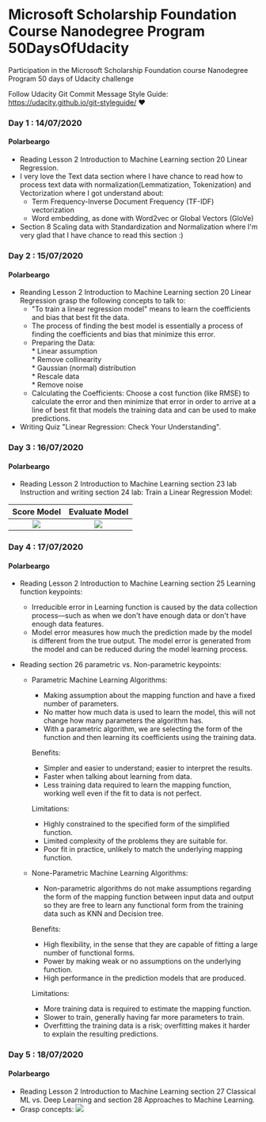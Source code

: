 # Microsoft Scholarship Foundation Course Nanodegree Program 50DaysOfUdacity


[image1]: ./images/score.png    
[image2]: ./images/evaluate.png  
[image3]: ./images/ApproachesToML.png

Participation in the Microsoft Scholarship Foundation course Nanodegree Program 50 days of Udacity challenge

Follow Udacity Git Commit Message Style Guide: https://udacity.github.io/git-styleguide/  :heart:

### Day 1 : 14/07/2020 
#### Polarbeargo 

* Reading Lesson 2 Introduction to Machine Learning section 20 Linear Regression.
* I very love the Text data section where I have chance to read how to process text data with normalization(Lemmatization, Tokenization) and Vectorization where 
  I got understand about:
    * Term Frequency-Inverse Document Frequency (TF-IDF) vectorization
    * Word embedding, as done with Word2vec or Global Vectors (GloVe)
* Section 8 Scaling data with Standardization and Normalization where I'm very glad that I have chance to read this section :)

### Day 2 : 15/07/2020 
#### Polarbeargo 

* Reanding Lesson 2 Introduction to Machine Learning section 20 Linear Regression grasp the following concepts to talk to:
  * "To train a linear regression model" means to learn the coefficients and bias that best fit the data. 
  * The process of finding the best model is essentially a process of finding the coefficients and bias that minimize this error. 
  * Preparing the Data:  
        * Linear assumption  
        * Remove collinearity  
        * Gaussian (normal) distribution  
        * Rescale data  
        * Remove noise    
  * Calculating the Coefficients: Choose a cost function (like RMSE) to calculate the error and then minimize that error in order to arrive at a line of best fit that models the training data and can be used to make predictions.  
* Writing Quiz "Linear Regression: Check Your Understanding".

### Day 3 : 16/07/2020 
#### Polarbeargo

* Reading Lesson 2 Introduction to Machine Learning section 23 lab Instruction and writing section 24 lab: Train a Linear Regression Model:  

Score Model      |  Evaluate Model
:-------------------------:|:-------------------------:
![][image1]                | ![][image2]

### Day 4 : 17/07/2020 
#### Polarbeargo

* Reading Lesson 2 Introduction to Machine Learning section 25 Learning function keypoints:  
  * Irreducible error in Learning function is caused by the data collection process—such as when we don't have enough data or don't have enough data features.  
  * Model error measures how much the prediction made by the model is different from the true output. The model error is generated from the model and can be reduced during the model learning process.  
  
* Reading section 26 parametric vs. Non-parametric keypoints:   
  * Parametric Machine Learning Algorithms: 
     * Making assumption about the mapping function and have a fixed number of parameters. 
     * No matter how much data is used to learn the model, this will not change how many parameters the algorithm has. 
     * With a parametric algorithm, we are selecting the form of the function and then learning its coefficients using the training data.
     
     Benefits:

     * Simpler and easier to understand; easier to interpret the results.
     * Faster when talking about learning from data.
     * Less training data required to learn the mapping function, working well even if the fit to data is not perfect.   
     
     Limitations:

      * Highly constrained to the specified form of the simplified function.
      * Limited complexity of the problems they are suitable for.
      * Poor fit in practice, unlikely to match the underlying mapping function.
  
  * None-Parametric Machine Learning Algorithms:  
      * Non-parametric algorithms do not make assumptions regarding the form of the mapping function between input data and output so they are free to learn any functional form from the training data such as KNN and Decision tree.  
      
      Benefits:

      * High flexibility, in the sense that they are capable of fitting a large number of functional forms.
      * Power by making weak or no assumptions on the underlying function.
      * High performance in the prediction models that are produced.  
      
    Limitations:

      * More training data is required to estimate the mapping function.
      * Slower to train, generally having far more parameters to train.
      * Overfitting the training data is a risk; overfitting makes it harder to explain the resulting predictions.
  
### Day 5 : 18/07/2020 
#### Polarbeargo  

* Reading Lesson 2 Introduction to Machine Learning section 27 Classical ML vs. Deep Learning and section 28 Approaches to Machine Learning.
* Grasp concepts:
![][image3]
